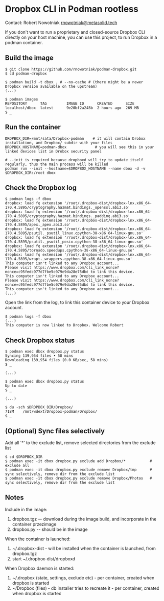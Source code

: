 # Dropbox CLI in Podman rootless

Contact: Robert Nowotniak <rnowotniak@metasolid.tech>

If you don't want to run a proprietary and closed-source Dropbox CLI directly on your host machine,
you can use this project, to run Dropbox in a podman container.

## Build the image
```
$ git clone https://github.com/rnowotniak/podman-dropbox.git
$ cd podman-dropbox

$ podman build -t dbox . # --no-cache # (there might be a newer Dropbox version available on the upstream)
(...)

$ podman images
REPOSITORY      TAG         IMAGE ID      CREATED      SIZE
localhost/dbox  latest      9e20bf2a248b  2 hours ago  269 MB
$ _
```

## Run the container
```
DROPBOX_DIR=/mnt/sata/Dropbox-podman    # it will contain Drobox installation, and Dropbox/ subdir with your files
DROPBOX_HOSTNAME=podman-dbox             # you will see this in your linked devices list in Drobox security panel

# --init is required because dropboxd will try to update itself regularly, thus the main process will be killed
podman run --init --hostname=$DROPBOX_HOSTNAME --name dbox -d -v $DROPBOX_DIR:/root dbox
```

## Check the Dropbox log
```
$ podman logs -f dbox
dropbox: load fq extension '/root/.dropbox-dist/dropbox-lnx.x86_64-170.4.5895/cryptography.hazmat.bindings._openssl.abi3.so'
dropbox: load fq extension '/root/.dropbox-dist/dropbox-lnx.x86_64-170.4.5895/cryptography.hazmat.bindings._padding.abi3.so'
dropbox: load fq extension '/root/.dropbox-dist/dropbox-lnx.x86_64-170.4.5895/apex._apex.abi3.so'
dropbox: load fq extension '/root/.dropbox-dist/dropbox-lnx.x86_64-170.4.5895/psutil._psutil_linux.cpython-38-x86_64-linux-gnu.so'
dropbox: load fq extension '/root/.dropbox-dist/dropbox-lnx.x86_64-170.4.5895/psutil._psutil_posix.cpython-38-x86_64-linux-gnu.so'
dropbox: load fq extension '/root/.dropbox-dist/dropbox-lnx.x86_64-170.4.5895/tornado.speedups.cpython-38-x86_64-linux-gnu.so'
dropbox: load fq extension '/root/.dropbox-dist/dropbox-lnx.x86_64-170.4.5895/wrapt._wrappers.cpython-38-x86_64-linux-gnu.so'
This computer isn't linked to any Dropbox account...
Please visit https://www.dropbox.com/cli_link_nonce?nonce=c95fedc977d7fbe5c079e9da28e75dbd to link this device.
This computer isn't linked to any Dropbox account...
Please visit https://www.dropbox.com/cli_link_nonce?nonce=c95fedc977d7fbe5c079e9da28e75dbd to link this device.
This computer isn't linked to any Dropbox account...
(...)
```

Open the link from the log, to link this container device to your Dropbox account.

```
$ podman logs -f dbox
(...)
This computer is now linked to Dropbox. Welcome Robert
```

## Check Dropbox status
```
$ podman exec dbox dropbox.py status
Syncing 139,954 files • 58 mins
Downloading 139,954 files (0.0 KB/sec, 58 mins)
$ _

(...)

$ podman exec dbox dropbox.py status
Up to date
$ _

(...)

$ du -sch $DROPBOX_DIR/Dropbox/
718M	/mnt/wdext/Dropbox-podman/Dropbox/
$ _
```

## (Optional) Sync files selectively
Add all '*' to the exclude list, remove selected directories from the exclude list
```
$ cd $DROPBOX_DIR
$ podman exec -it dbox dropbox.py exclude add Dropbox/*           # exclude all
$ podman exec -it dbox dropbox.py exclude remove Dropbox/tmp      # sync selectively, remove dir from the exclude list
$ podman exec -it dbox dropbox.py exclude remove Dropbox/Photos   # sync selectively, remove dir from the exclude list
```

## Notes

Include in the image:
1. dropbox.tgz  -- download during the image build, and incorporate in the container przezimage
1. dropbox.py   -- should be in the image

When the container is launched:
1. ~/.dropbox-dist  - will be installed when the container is launched, from dropbox.tgz
2. start ~/.dropbox-dist/dropboxd

When Dropbox daemon is started:
1. ~/.dropbox (state, settings, exclude etc)  -  per container, created when dropbox is started
1. ~/Dropbox (files) -  db installer tries to recreate it - per container, created when dropbox is started

